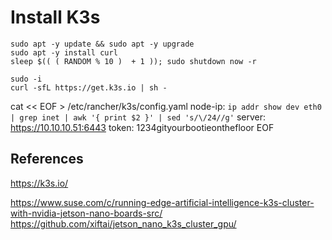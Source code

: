 # Install K3s


```
sudo apt -y update && sudo apt -y upgrade
sudo apt -y install curl
sleep $(( ( RANDOM % 10 )  + 1 )); sudo shutdown now -r
```

```
sudo -i
curl -sfL https://get.k3s.io | sh -
```


cat << EOF > /etc/rancher/k3s/config.yaml
node-ip: `ip addr show dev eth0 | grep inet | awk '{ print $2 }' | sed 's/\/24//g'`
server: https://10.10.10.51:6443
token: 1234gityourbootieonthefloor 
EOF

## References
https://k3s.io/

https://www.suse.com/c/running-edge-artificial-intelligence-k3s-cluster-with-nvidia-jetson-nano-boards-src/
https://github.com/xiftai/jetson_nano_k3s_cluster_gpu/
